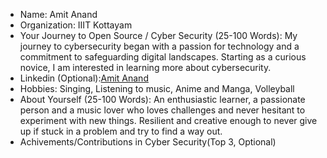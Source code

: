 - Name: Amit Anand
- Organization: IIIT Kottayam
- Your Journey to Open Source / Cyber Security (25-100 Words): My journey to cybersecurity began with a passion for technology and a commitment to safeguarding digital landscapes. Starting as a curious novice, I am interested in learning more about cybersecurity.
- Linkedin (Optional):[Amit Anand](https://www.linkedin.com/in/amit-anand-6718b0289?utm_source=share&utm_campaign=share_via&utm_content=profile&utm_medium=android_app)
- Hobbies: Singing, Listening to music, Anime and Manga, Volleyball
- About Yourself (25-100 Words): An enthusiastic learner, a passionate person and a music lover who loves challenges and never hesitant to experiment with new things. Resilient and creative enough to never give up if stuck in a problem and try to find a way out.
- Achivements/Contributions in Cyber Security(Top 3, Optional)